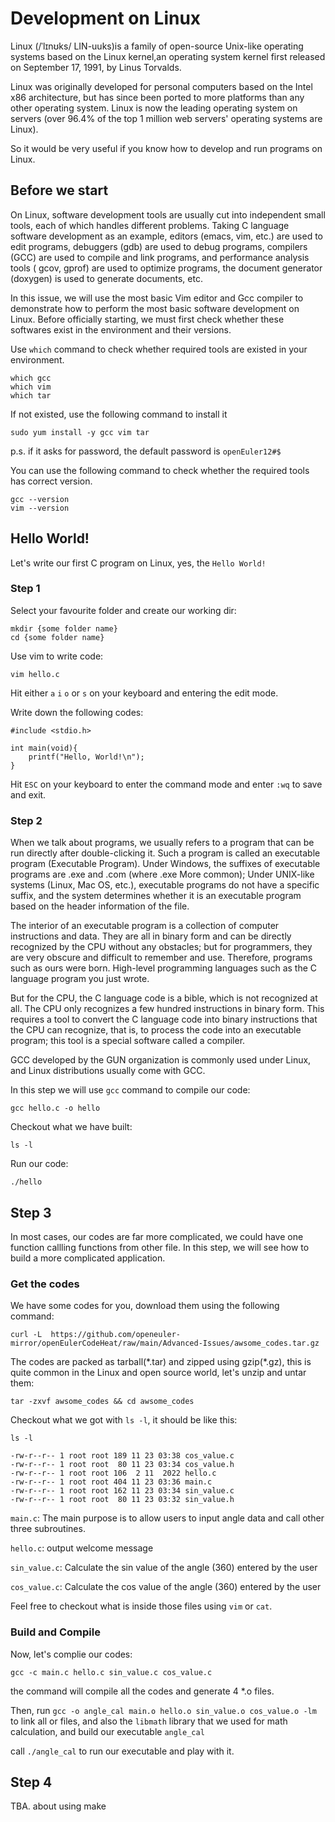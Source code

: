 # Development on Linux

Linux (/ˈlɪnʊks/ LIN-uuks)is a family of open-source Unix-like operating systems based on the Linux kernel,an operating system kernel first released on September 17, 1991, by Linus Torvalds.

Linux was originally developed for personal computers based on the Intel x86 architecture, but has since been ported to more platforms than any other operating system. Linux is now the leading operating system on servers (over 96.4% of the top 1 million web servers' operating systems are Linux).

So it would be very useful if you know how to develop and run programs on Linux.

## Before we start

On Linux, software development tools are usually cut into independent small tools, each of which handles different problems. Taking C language software development as an example, editors (emacs, vim, etc.) are used to edit programs, debuggers (gdb) are used to debug programs, compilers (GCC) are used to compile and link programs, and performance analysis tools ( gcov, gprof) are used to optimize programs, the document generator (doxygen) is used to generate documents, etc.

In this issue, we will use the most basic Vim editor and Gcc compiler to demonstrate how to perform the most basic software development on Linux. Before officially starting, we must first check whether these softwares exist in the environment and their versions.

Use `which` command to check whether required tools are existed in your environment.

```
which gcc
which vim
which tar
```

If not existed, use the following command to install it

```
sudo yum install -y gcc vim tar
```

p.s. if it asks for password, the default password is `openEuler12#$`

You can use the following command to check whether the required tools has correct version.

```
gcc --version
vim --version
```

## Hello World!

Let's write our first C program on Linux, yes, the `Hello World!`

### Step 1

Select your favourite folder and create our working dir:

```
mkdir {some folder name}
cd {some folder name}
```

Use vim to write code:

```
vim hello.c
```

Hit either `a` `i` `o` or `s` on your keyboard and entering the edit mode.

Write down the following codes:

```
#include <stdio.h>

int main(void){
    printf("Hello, World!\n");
}
```

Hit `ESC` on your keyboard to enter the command mode and enter `:wq` to save and exit.

### Step 2

When we talk about programs, we usually refers to a program that can be run directly after double-clicking it. Such a program is called an executable program (Executable Program). Under Windows, the suffixes of executable programs are .exe and .com (where .exe More common); Under UNIX-like systems (Linux, Mac OS, etc.), executable programs do not have a specific suffix, and the system determines whether it is an executable program based on the header information of the file.

The interior of an executable program is a collection of computer instructions and data. They are all in binary form and can be directly recognized by the CPU without any obstacles; but for programmers, they are very obscure and difficult to remember and use. Therefore, programs such as ours were born. High-level programming languages such as the C language program you just wrote.

But for the CPU, the C language code is a bible, which is not recognized at all. The CPU only recognizes a few hundred instructions in binary form. This requires a tool to convert the C language code into binary instructions that the CPU can recognize, that is, to process the code into an executable program; this tool is a special software called a compiler.

GCC developed by the GUN organization is commonly used under Linux, and Linux distributions usually come with GCC.

In this step we will use `gcc` command to compile our code:

```
gcc hello.c -o hello
```

Checkout what we have built:

```
ls -l
```

Run our code:

```
./hello
```

## Step 3

In most cases, our codes are far more complicated, we could have one function callling functions from other file. In this step, we will see how to build a more complicated application.


### Get the codes

We have some codes for you, download them using the following command:

```
curl -L  https://github.com/openeuler-mirror/openEulerCodeHeat/raw/main/Advanced-Issues/awsome_codes.tar.gz
```

The codes are packed as tarball(\*.tar) and zipped using gzip(\*.gz), this is quite common in the Linux and open source world, let's unzip and untar them:

```
tar -zxvf awsome_codes && cd awsome_codes
```

Checkout what we got with `ls -l`, it should be like this:

```
ls -l

-rw-r--r-- 1 root root 189 11 23 03:38 cos_value.c
-rw-r--r-- 1 root root  80 11 23 03:34 cos_value.h
-rw-r--r-- 1 root root 106  2 11  2022 hello.c
-rw-r--r-- 1 root root 404 11 23 03:36 main.c
-rw-r--r-- 1 root root 162 11 23 03:34 sin_value.c
-rw-r--r-- 1 root root  80 11 23 03:32 sin_value.h
```

`main.c`: The main purpose is to allow users to input angle data and call other three subroutines.

`hello.c`: output welcome message

`sin_value.c`: Calculate the sin value of the angle (360) entered by the user

`cos_value.c`: Calculate the cos value of the angle (360) entered by the user

Feel free to checkout what is inside those files using `vim` or `cat`.

### Build and Compile

Now, let's complie our codes:

```
gcc -c main.c hello.c sin_value.c cos_value.c
```
the command will compile all the codes and generate 4 \*.o files.

Then, run `gcc -o angle_cal main.o hello.o sin_value.o cos_value.o -lm` to link all or files, and also the `libmath` library that we used for math calculation, and build our executable `angle_cal`

call `./angle_cal` to run our executable and play with it.

## Step 4

TBA. about using make
